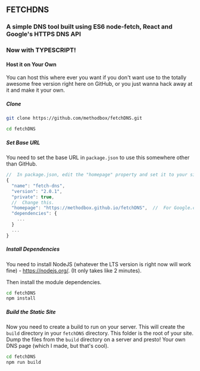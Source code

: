 ## FETCHDNS

### A simple DNS tool built using ES6 node-fetch, React and Google's HTTPS DNS API

### Now with TYPESCRIPT!

#### Host it on Your Own

You can host this where ever you want if you don't want use to the totally awesome free version right here on GitHub, or you
just wanna hack away at it and make it your own.

##### Clone

```bash
git clone https://github.com/methodbox/fetchDNS.git

cd fetchDNS
```

##### Set Base URL

You need to set the base URL in `package.json` to use this somewhere other than GitHub.

```ts
//  In package.json, edit the "homepage" property and set it to your site's root URL
{
  "name": "fetch-dns",
  "version": "2.0.1",
  "private": true,
  //  Change this.
  "homepage": "https://methodbox.github.io/fetchDNS",  //  For Google.com use https://google.com. No trailing slash
  "dependencies": {
    ...
  }
  ...
}
```

##### Install Dependencies

You need to install NodeJS (whatever the LTS version is right now will work fine) - https://nodejs.org/.
(It only takes like 2 minutes).

Then install the module dependencies.

```bash
cd fetchDNS
npm install
```

##### Build the Static Site

Now you need to create a build to run on your server. This will create the `build` directory in your `fetchDNS` directory.
This folder is the root of your site. Dump the files from the `build` directory on a server and presto! Your own DNS page
(which I made, but that's cool).

```bash
cd fetchDNS
npm run build
```
